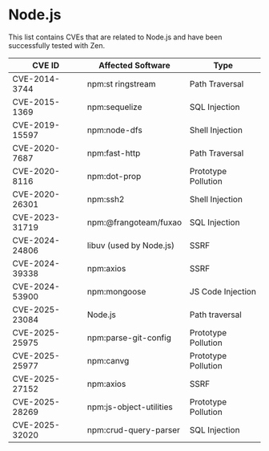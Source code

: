# Node.js

This list contains CVEs that are related to Node.js and have been successfully tested with Zen.

| CVE ID         | Affected Software       | Type                |
| -------------- | ----------------------- | ------------------- |
| CVE-2014-3744  | npm:st ringstream       | Path Traversal      |
| CVE-2015-1369  | npm:sequelize           | SQL Injection       |
| CVE-2019-15597 | npm:node-dfs            | Shell Injection     |
| CVE-2020-7687  | npm:fast-http           | Path Traversal      |
| CVE-2020-8116  | npm:dot-prop            | Prototype Pollution |
| CVE-2020-26301 | npm:ssh2                | Shell Injection     |
| CVE-2023-31719 | npm:@frangoteam/fuxao   | SQL Injection       |
| CVE-2024-24806 | libuv (used by Node.js) | SSRF                |
| CVE-2024-39338 | npm:axios               | SSRF                |
| CVE-2024-53900 | npm:mongoose            | JS Code Injection   |
| CVE-2025-23084 | Node.js                 | Path traversal      |
| CVE-2025-25975 | npm:parse-git-config    | Prototype Pollution |
| CVE-2025-25977 | npm:canvg               | Prototype Pollution |
| CVE-2025-27152 | npm:axios               | SSRF                |
| CVE-2025-28269 | npm:js-object-utilities | Prototype Pollution |
| CVE-2025-32020 | npm:crud-query-parser   | SQL Injection       |
